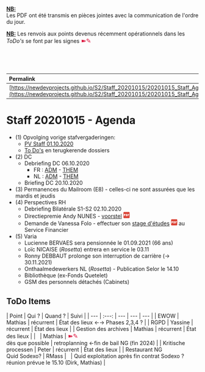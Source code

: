 <link rel="stylesheet" href="https://newdevprojects.github.io/S2/S2.css">
<link rel="stylesheet" href="S2.css">

<u><b>NB:</b></u>  
Les PDF ont été transmis en pièces jointes avec la communication de l'ordre du jour.  

<u><b>NB:</b></u> Les renvois aux points devenus récemment opérationnels dans les *ToDo's* se font par les signes <font color="crimson" size="3px">&#10173;&#9998;</font>

&nbsp;

&nbsp;

| Permalink |
| :--- |
| [https://newdevprojects.github.io/S2/Staff_20201015/20201015_Staff_Agenda.html](https://newdevprojects.github.io/S2/Staff_20201015/20201015_Staff_Agenda.html) | 

# Staff 20201015 - Agenda

* (1) Opvolging vorige stafvergaderingen:
	* [PV Staff 01.10.2020](https://newdevprojects.github.io/S2/Staff_20201001/20201001_Staff_PV.html)
	* [To Do's](#todo) en terugkerende dossiers
* (2) DC 
	* Debriefing DC 06.10.2020
		* FR : [ADM](https://newdevprojects.github.io/S2/Staff/20201006_Adm_FR.pdf) - [THEM](https://newdevprojects.github.io/S2/Staff/20201006_Them_FR.pdf)
		* NL : [ADM](https://newdevprojects.github.io/S2/Staff/20201006_Adm_NL.pdf) - [THEM](https://newdevprojects.github.io/S2/Staff/20201006_Them_NL.pdf)
	* Briefing DC 20.10.2020
* (3) Permanences du Mailroom (E8) - celles-ci ne sont assurées que les mardis et jeudis
* (4) Perspectives RH
	* Debriefing Bilatérale S1-S2 02.10.2020
	* Directiepremie Andy NUNES - [voorstel](Primes_direction_S26.pdf) ![](pdf.png)
	* Demande de Vanessa Folo - effectuer son [stage d'études](Stage_EPHEC_Vanessa_Folo.pdf) ![](pdf.png) au Service Financier
* (5) Varia
	* Lucienne BERVAES sera pensionnée le 01.09.2021 (66 ans)
	* Loïc NICAISE (*Rosetta*) entrera en service le 03.11
	* Ronny DEBBAUT prolonge son interruption de carrière (&#8594; 30.11.2021) 
	* Onthaalmedewerkers NL (*Rosetta*) - Publication Selor le 14.10
	* Bibliothèque (ex-Fonds Quetelet)
	* GSM des personnels détachés (Cabinets)

<a name="todo"> </a>

## ToDo Items

| Point | Qui ? | Quand ? | Suivi |
| --- | :---: | --- | --- | --- |
| EWOW | Mathias | récurrent | &Eacute;tat des lieux &#8592;&#8594; Phases 2,3,4 ? |
| RGPD | Yassine | récurrent | &Eacute;tat des lieux |
| Gestion des archives | Mathias | récurrent | &Eacute;tat des lieux |
| &nbsp; | Mathias | <font color="crimson" size="3px">&#10173;&#9998;</font><br>dès que possible | retroplanning &#8592;fin de bail NG (fin 2024) |
| Kritische processen | Peter | récurrent | &Eacute;tat des lieux |
| Restaurant NG<br>Quid Sodexo? | RMass | &nbsp; | Quid exploitation après fin contrat Sodexo ?<br>réunion prévue le 15.10 (Dirk, Mathias) |

